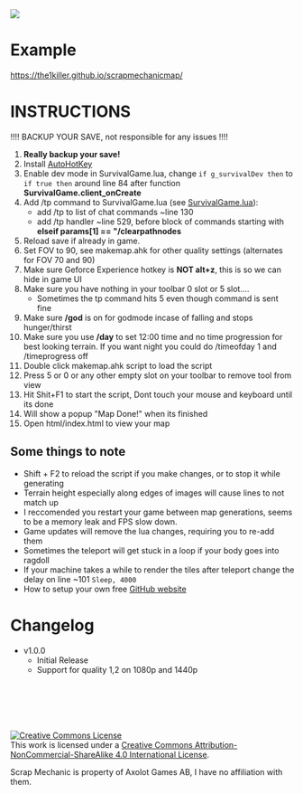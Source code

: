 <img src="https://i.imgur.com/orwkU5q.png" style="max-width:75%">

# Example
https://the1killer.github.io/scrapmechanicmap/

# INSTRUCTIONS

!!!! BACKUP YOUR SAVE, not responsible for any issues !!!!

1. **Really backup your save!**
1. Install [AutoHotKey]
1. Enable dev mode in SurvivalGame.lua, change `if g_survivalDev then`  to  `if true then` around line 84 after function **SurvivalGame.client_onCreate**
1. Add /tp command to SurvivalGame.lua (see [SurvivalGame.lua](./SurvivalGame.lua)):
    - add /tp to list of chat commands ~line 130
    - add /tp handler ~line 529, before block of commands starting with **elseif params[1] == "/clearpathnodes**
1. Reload save if already in game.
1. Set FOV to 90, see makemap.ahk for other quality settings (alternates for FOV 70 and 90)
1. Make sure Geforce Experience hotkey is **NOT alt+z**, this is so we can hide in game UI
1. Make sure you have nothing in your toolbar 0 slot or 5 slot.... 
    - Sometimes the tp command hits 5 even though command is sent fine
1. Make sure **/god** is on for godmode incase of falling and stops hunger/thirst
1. Make sure you use **/day** to set 12:00 time and no time progression for best looking terrain. If you want night you could do /timeofday 1 and /timeprogress off
1. Double click makemap.ahk script to load the script
1. Press 5 or 0 or any other empty slot on your toolbar to remove tool from view
1. Hit Shit+F1 to start the script, Dont touch your mouse and keyboard until its done
1. Will show a popup "Map Done!" when its finished
1. Open html/index.html to view your map


## Some things to note
- Shift + F2 to reload the script if you make changes, or to stop it while generating
- Terrain height especially along edges of images will cause lines to not match up
- I reccomended you restart your game between map generations, seems to be a memory leak and FPS slow down.
- Game updates will remove the lua changes, requiring you to re-add them
- Sometimes the teleport will get stuck in a loop if your body goes into ragdoll
- If your machine takes a while to render the tiles after teleport change the delay on line ~101  `Sleep, 4000`
- How to setup your own free [GitHub website]


# Changelog
- v1.0.0
    - Initial Release
    - Support for quality 1,2 on 1080p and 1440p


<br/>
<br/>
<br/>
<br/>
<br/>
<a rel="license" href="http://creativecommons.org/licenses/by-nc-sa/4.0/"><img alt="Creative Commons License" style="border-width:0" src="https://i.creativecommons.org/l/by-nc-sa/4.0/88x31.png" /></a><br />This work is licensed under a <a rel="license" href="http://creativecommons.org/licenses/by-nc-sa/4.0/">Creative Commons Attribution-NonCommercial-ShareAlike 4.0 International License</a>.

Scrap Mechanic is property of Axolot Games AB, I have no affiliation with them.

[//]: # (Links)
[AutoHotKey]: https://www.autohotkey.com/
[GitHub website]: https://pages.github.com/